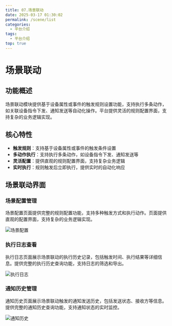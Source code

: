 ```yaml
---
title: 07.场景联动
date: 2025-03-17 01:30:02
permalink: /scene/list
categories:
  - 平台介绍
tags:
  - 平台介绍
top: true
---
```


# 场景联动

## 功能概述

场景联动模块提供基于设备属性或事件的触发规则设置功能，支持执行多条动作，如关联设备指令下发、通知发送等自动化操作。平台提供灵活的规则配置界面，支持复杂的业务逻辑实现。

## 核心特性

- **触发规则**：支持基于设备属性或事件的触发条件设置
- **多动作执行**：支持执行多条动作，如设备指令下发、通知发送等
- **灵活配置**：提供直观的规则配置界面，支持复杂业务逻辑
- **实时执行**：规则触发后立即执行，提供实时的自动化响应

## 场景联动界面

### 场景配置管理

场景配置页面提供完整的规则配置功能，支持多种触发方式和执行动作。页面提供直观的配置界面，支持复杂的业务逻辑实现。

![场景配置](/iot/fence/add.png "场景配置 - 配置触发条件和执行动作")

### 执行日志查看

执行日志页面展示场景联动的执行历史记录，包括触发时间、执行结果等详细信息。提供完整的执行历史查询功能，支持日志的筛选和导出。

![执行日志](/iot/fence/log.png "执行日志 - 查看场景联动的执行历史记录")

### 通知历史管理

通知历史页面展示场景联动触发的通知发送历史，包括发送状态、接收方等信息。提供完整的通知历史查询功能，支持通知状态的实时监控。

![通知历史](/iot/fence/detail.png "通知历史 - 查看场景联动触发的通知发送历史")
